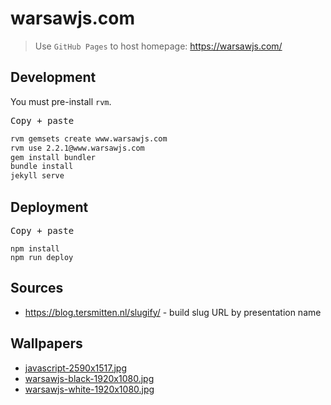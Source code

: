 # warsawjs.com

> Use `GitHub Pages` to host homepage: https://warsawjs.com/

## Development

You must pre-install `rvm`.

<kbd>Copy + paste</kbd>

```bash
rvm gemsets create www.warsawjs.com
rvm use 2.2.1@www.warsawjs.com
gem install bundler
bundle install
jekyll serve
```

## Deployment

<kbd>Copy + paste</kbd>

```
npm install
npm run deploy
```

## Sources

* https://blog.tersmitten.nl/slugify/ - build slug URL by presentation name

## Wallpapers

* [javascript-2590x1517.jpg](https://warsawjs.com/wallpapers/javascript-2590x1517.jpg)
* [warsawjs-black-1920x1080.jpg](https://warsawjs.com/wallpapers/warsawjs-black-1920x1080.jpg)
* [warsawjs-white-1920x1080.jpg](https://warsawjs.com/wallpapers/warsawjs-white-1920x1080.jpg)
